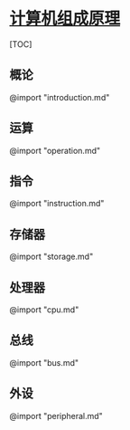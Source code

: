 # [计算机组成原理](../index.html)

[TOC]

## 概论

@import "introduction.md"

## 运算

@import "operation.md"

## 指令

@import "instruction.md"

## 存储器

@import "storage.md"

## 处理器

@import "cpu.md"

## 总线

@import "bus.md"

## 外设

@import "peripheral.md"
